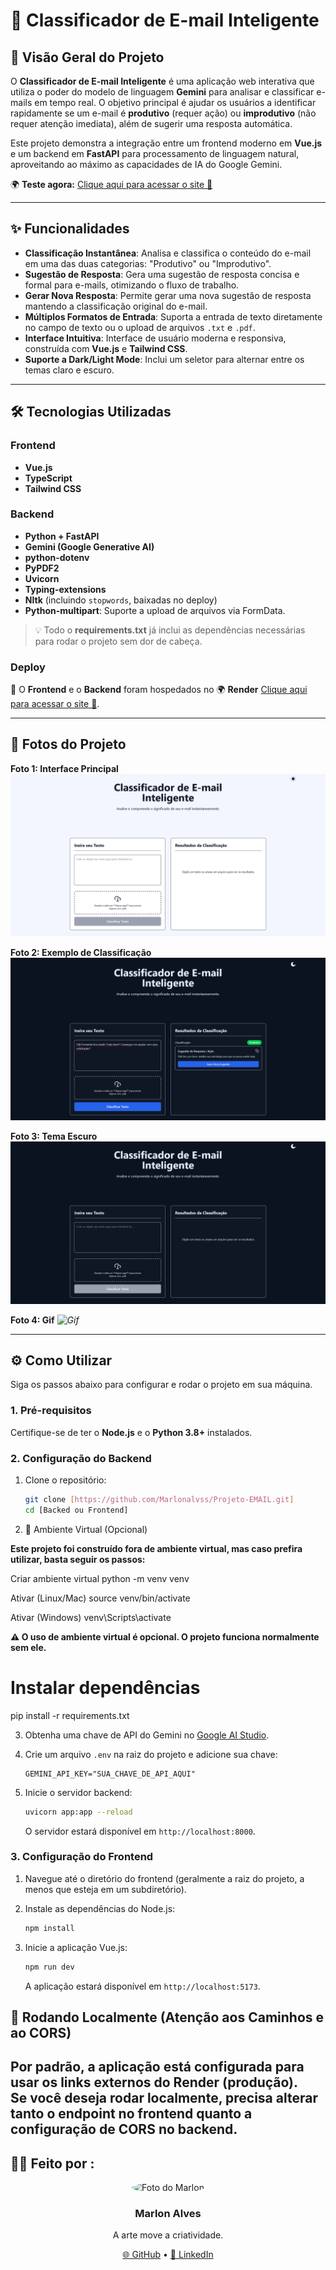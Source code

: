 # 📧 Classificador de E-mail Inteligente

## 🚀 Visão Geral do Projeto

O **Classificador de E-mail Inteligente** é uma aplicação web interativa que utiliza o poder do modelo de linguagem **Gemini** para analisar e classificar e-mails em tempo real. O objetivo principal é ajudar os usuários a identificar rapidamente se um e-mail é **produtivo** (requer ação) ou **improdutivo** (não requer atenção imediata), além de sugerir uma resposta automática.

Este projeto demonstra a integração entre um frontend moderno em **Vue.js** e um backend em **FastAPI** para processamento de linguagem natural, aproveitando ao máximo as capacidades de IA do Google Gemini.

🌍 **Teste agora:** <a href="https://projeto-email-front.onrender.com/" target="_blank" rel="noopener noreferrer">Clique aqui para acessar o site 🚀</a>


-----

## ✨ Funcionalidades

  * **Classificação Instantânea**: Analisa e classifica o conteúdo do e-mail em uma das duas categorias: "Produtivo" ou "Improdutivo".
  * **Sugestão de Resposta**: Gera uma sugestão de resposta concisa e formal para e-mails, otimizando o fluxo de trabalho.
  * **Gerar Nova Resposta**: Permite gerar uma nova sugestão de resposta mantendo a classificação original do e-mail.
  * **Múltiplos Formatos de Entrada**: Suporta a entrada de texto diretamente no campo de texto ou o upload de arquivos `.txt` e `.pdf`.
  * **Interface Intuitiva**: Interface de usuário moderna e responsiva, construída com **Vue.js** e **Tailwind CSS**.
  * **Suporte a Dark/Light Mode**: Inclui um seletor para alternar entre os temas claro e escuro.

-----

## 🛠️ Tecnologias Utilizadas  

### Frontend  
- **Vue.js**  
- **TypeScript**  
- **Tailwind CSS**  

### Backend  
- **Python + FastAPI**  
- **Gemini (Google Generative AI)**  
- **python-dotenv**  
- **PyPDF2**  
- **Uvicorn**  
- **Typing-extensions**
- **Nltk** (incluindo `stopwords`, baixadas no deploy)  
- **Python-multipart**: Suporte a upload de arquivos via FormData.

> 💡 Todo o **requirements.txt** já inclui as dependências necessárias para rodar o projeto sem dor de cabeça.  

### Deploy  
🚀 O **Frontend** e o **Backend** foram hospedados no 🌍 **Render** <a href="https://render.com/" target="_blank" rel="noopener noreferrer">Clique aqui para acessar o site 🚀</a>.  

-----

## 📸 Fotos do Projeto

**Foto 1: Interface Principal**
*![Interface Principal](./Docs/Screenshot%202025-09-12%20at%2022-06-36%20Classificador%20de%20E-mails.png)*

**Foto 2: Exemplo de Classificação**
*![Exemplo de Classificação](./Docs/Screenshot%202025-09-13%20at%2012-53-02%20Classificador%20de%20E-mails.png)*

**Foto 3: Tema Escuro**
*![Tema Escuro](./Docs/Screenshot%202025-09-12%20at%2022-06-44%20Classificador%20de%20E-mails.png)*

**Foto 4: Gif**
*![Gif](./Docs/chrome-capture-2025-09-15.gif)*

-----

## ⚙️ Como Utilizar

Siga os passos abaixo para configurar e rodar o projeto em sua máquina.

### 1\. Pré-requisitos

Certifique-se de ter o **Node.js** e o **Python 3.8+** instalados.

### 2\. Configuração do Backend

1.  Clone o repositório:

    ```bash
    git clone [https://github.com/Marlonalvss/Projeto-EMAIL.git]
    cd [Backed ou Frontend]
    ```

2.  🐍 Ambiente Virtual (Opcional)

**Este projeto foi construído fora de ambiente virtual, mas caso prefira utilizar, basta seguir os passos:**

Criar ambiente virtual
python -m venv venv

Ativar (Linux/Mac)
source venv/bin/activate

Ativar (Windows)
venv\Scripts\activate

**⚠️ O uso de ambiente virtual é opcional. O projeto funciona normalmente sem ele.**

# Instalar dependências
pip install -r requirements.txt

3.  Obtenha uma chave de API do Gemini no [Google AI Studio](https://aistudio.google.com/).

4.  Crie um arquivo `.env` na raiz do projeto e adicione sua chave:

    ```
    GEMINI_API_KEY="SUA_CHAVE_DE_API_AQUI"
    ```

5.  Inicie o servidor backend:

    ```bash
    uvicorn app:app --reload
    ```

    O servidor estará disponível em `http://localhost:8000`.

### 3\. Configuração do Frontend

1.  Navegue até o diretório do frontend (geralmente a raiz do projeto, a menos que esteja em um subdiretório).

2.  Instale as dependências do Node.js:

    ```bash
    npm install
    ```

3.  Inicie a aplicação Vue.js:

    ```bash
    npm run dev
    ```

    A aplicação estará disponível em `http://localhost:5173`.

## 🔄 Rodando Localmente (Atenção aos Caminhos e ao CORS)

Por padrão, a aplicação está configurada para usar os links externos do **Render** (produção).  
Se você deseja rodar **localmente**, precisa alterar tanto o **endpoint no frontend** quanto a configuração de **CORS no backend**.
-----

## 🧑‍💻 Feito por :

<p align="center">
  <img src="https://avatars.githubusercontent.com/u/86992904?v=4" alt="Foto do Marlon" width="200" style="border-radius:50%"/>
</p>

<h3 align="center">Marlon Alves</h3>
<p align="center">A arte move a criatividade.</p>

<p align="center">
  <a href="https://github.com/Marlonalvss">🌐 GitHub</a> • 
  <a href="https://www.linkedin.com/in/marlon-alvss/">💼 LinkedIn</a>
</p>

  